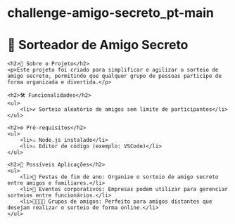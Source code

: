 # challenge-amigo-secreto_pt-main

<head>
    <meta charset="UTF-8">
    <meta name="viewport" content="width=device-width, initial-scale=1.0">
    <title>README - Sorteador de Amigo Secreto</title>
</head>
<body>
    <h1>🎉 Sorteador de Amigo Secreto</h1>
    
    <h2>📌 Sobre o Projeto</h2>
    <p>Este projeto foi criado para simplificar e agilizar o sorteio de amigo secreto, permitindo que qualquer grupo de pessoas participe de forma organizada e divertida.</p>
    
    <h2>🛠️ Funcionalidades</h2>
    <ul>
        <li>✔️ Sorteio aleatório de amigos sem limite de participantes</li>
    </ul>
   
    <h2>⚙️ Pré-requisitos</h2>
    <ul>
        <li>⚠️ Node.js instalado</li>
        <li>⚠️ Editor de código (exemplo: VSCode)</li>
    </ul>
       
    <h2>🎯 Possíveis Aplicações</h2>
    <ul>
        <li>🎄 Festas de fim de ano: Organize o sorteio de amigo secreto entre amigos e familiares.</li>
        <li>🏢 Eventos corporativos: Empresas podem utilizar para gerenciar sorteios entre funcionários.</li>
        <li>👨‍👩‍👧‍👦 Grupos de amigos: Perfeito para amigos distantes que desejam realizar o sorteio de forma online.</li>
    </ul>
    
</body>
